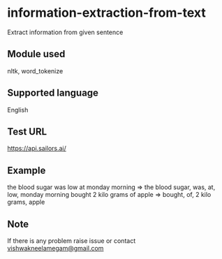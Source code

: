 # information-extraction-from-text
Extract information from given sentence
## Module used
nltk, word_tokenize
## Supported language
English
## Test URL
https://api.sailors.ai/
## Example
the blood sugar was low at monday morning => the blood sugar, was, at, low, monday morning
bought 2 kilo grams of apple => bought, of, 2 kilo grams, apple
## Note
If there is any problem raise issue or contact vishwakneelamegam@gmail.com
